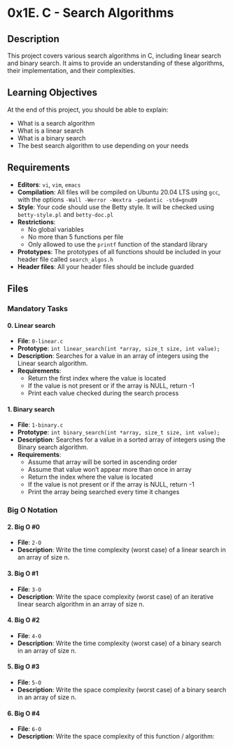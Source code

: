 # 0x1E. C - Search Algorithms

## Description

This project covers various search algorithms in C, including linear search and binary search. It aims to provide an understanding of these algorithms, their implementation, and their complexities.

## Learning Objectives

At the end of this project, you should be able to explain:

- What is a search algorithm
- What is a linear search
- What is a binary search
- The best search algorithm to use depending on your needs

## Requirements

- **Editors**: `vi`, `vim`, `emacs`
- **Compilation**: All files will be compiled on Ubuntu 20.04 LTS using `gcc`, with the options `-Wall -Werror -Wextra -pedantic -std=gnu89`
- **Style**: Your code should use the Betty style. It will be checked using `betty-style.pl` and `betty-doc.pl`
- **Restrictions**: 
  - No global variables
  - No more than 5 functions per file
  - Only allowed to use the `printf` function of the standard library
- **Prototypes**: The prototypes of all functions should be included in your header file called `search_algos.h`
- **Header files**: All your header files should be include guarded

## Files

### Mandatory Tasks

#### 0. Linear search

- **File**: `0-linear.c`
- **Prototype**: `int linear_search(int *array, size_t size, int value);`
- **Description**: Searches for a value in an array of integers using the Linear search algorithm.
- **Requirements**:
  - Return the first index where the value is located
  - If the value is not present or if the array is NULL, return -1
  - Print each value checked during the search process

#### 1. Binary search

- **File**: `1-binary.c`
- **Prototype**: `int binary_search(int *array, size_t size, int value);`
- **Description**: Searches for a value in a sorted array of integers using the Binary search algorithm.
- **Requirements**:
  - Assume that array will be sorted in ascending order
  - Assume that value won’t appear more than once in array
  - Return the index where the value is located
  - If the value is not present or if the array is NULL, return -1
  - Print the array being searched every time it changes

### Big O Notation

#### 2. Big O #0

- **File**: `2-O`
- **Description**: Write the time complexity (worst case) of a linear search in an array of size n.

#### 3. Big O #1

- **File**: `3-O`
- **Description**: Write the space complexity (worst case) of an iterative linear search algorithm in an array of size n.

#### 4. Big O #2

- **File**: `4-O`
- **Description**: Write the time complexity (worst case) of a binary search in an array of size n.

#### 5. Big O #3

- **File**: `5-O`
- **Description**: Write the space complexity (worst case) of a binary search in an array of size n.

#### 6. Big O #4

- **File**: `6-O`
- **Description**: Write the space complexity of this function / algorithm:
